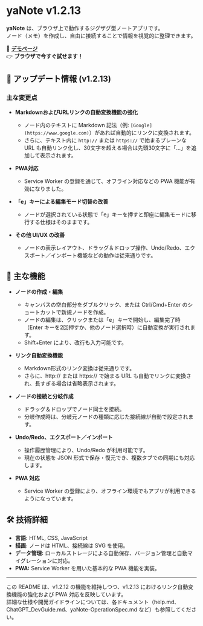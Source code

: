 # yaNote v1.2.13

**yaNote** は、ブラウザ上で動作するジグザグ型ノートアプリです。  
ノード（メモ）を作成し、自由に接続することで情報を視覚的に整理できます。

📌 **[デモページ](https://co-meeting.github.io/yaNote/)**  
👉 **ブラウザで今すぐ試せます！**

## 🚀 アップデート情報 (v1.2.13)

### 主な変更点

- **MarkdownおよびURLリンクの自動変換機能の強化**  
  - ノード内のテキストに Markdown 記法（例: `[Google](https://www.google.com)`）があれば自動的にリンクに変換されます。  
  - さらに、テキスト内に `http://` または `https://` で始まるプレーンな URL も自動リンク化し、30文字を超える場合は先頭30文字に「...」を追加して表示されます。
  
- **PWA対応**  
  - Service Worker の登録を通じて、オフライン対応などの PWA 機能が有効になりました。

- **「e」キーによる編集モード切替の改善**  
  - ノードが選択されている状態で「e」キーを押すと即座に編集モードに移行する仕様はそのままです。

- **その他 UI/UX の改善**  
  - ノードの表示レイアウト、ドラッグ＆ドロップ操作、Undo/Redo、エクスポート／インポート機能などの動作は従来通りです。

## 📌 主な機能

- **ノードの作成・編集**  
  - キャンバスの空白部分をダブルクリック、または Ctrl/Cmd+Enter のショートカットで新規ノードを作成。  
  - ノードの編集は、クリックまたは「e」キーで開始し、編集完了時（Enter キーを2回押すか、他のノード選択時）に自動変換が実行されます。  
  - Shift+Enter により、改行も入力可能です。

- **リンク自動変換機能**  
  - Markdown形式のリンク変換は従来通りです。  
  - さらに、http:// または https:// で始まる URL も自動でリンクに変換され、長すぎる場合は省略表示されます。

- **ノードの接続と分岐作成**  
  - ドラッグ＆ドロップでノード同士を接続。  
  - 分岐作成時は、分岐元ノードの種類に応じた接続線が自動で設定されます。

- **Undo/Redo、エクスポート／インポート**  
  - 操作履歴管理により、Undo/Redo が利用可能です。  
  - 現在の状態を JSON 形式で保存・復元でき、複数タブでの同期にも対応します。

- **PWA 対応**  
  - Service Worker の登録により、オフライン環境でもアプリが利用できるようになっています。

## 🛠 技術詳細

- **言語:** HTML, CSS, JavaScript  
- **描画:** ノードは HTML、接続線は SVG を使用。  
- **データ管理:** ローカルストレージによる自動保存、バージョン管理と自動マイグレーションに対応。  
- **PWA:** Service Worker を用いた基本的な PWA 機能を実装。

---

この README は、v1.2.12 の機能を維持しつつ、v1.2.13 におけるリンク自動変換機能の強化および PWA 対応を反映しています。  
詳細な仕様や開発ガイドラインについては、各ドキュメント（help.md、ChatGPT_DevGuide.md、yaNote-OperationSpec.md など）も参照してください。